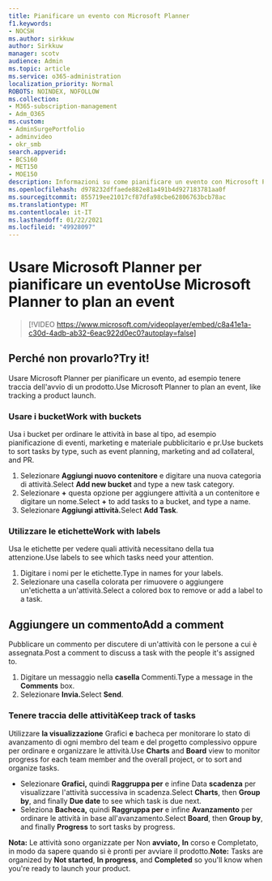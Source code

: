 ```yaml
---
title: Pianificare un evento con Microsoft Planner
f1.keywords:
- NOCSH
ms.author: sirkkuw
author: Sirkkuw
manager: scotv
audience: Admin
ms.topic: article
ms.service: o365-administration
localization_priority: Normal
ROBOTS: NOINDEX, NOFOLLOW
ms.collection:
- M365-subscription-management
- Adm_O365
ms.custom:
- AdminSurgePortfolio
- adminvideo
- okr_smb
search.appverid:
- BCS160
- MET150
- MOE150
description: Informazioni su come pianificare un evento con Microsoft Planner.
ms.openlocfilehash: d978232dffaede882e81a491b4d927183781aa0f
ms.sourcegitcommit: 855719ee21017cf87dfa98cbe62806763bcb78ac
ms.translationtype: MT
ms.contentlocale: it-IT
ms.lasthandoff: 01/22/2021
ms.locfileid: "49928097"
---
```

# <a name="use-microsoft-planner-to-plan-an-event"></a><span data-ttu-id="84253-103">Usare Microsoft Planner per pianificare un evento</span><span class="sxs-lookup"><span data-stu-id="84253-103">Use Microsoft Planner to plan an event</span></span>

> [!VIDEO https://www.microsoft.com/videoplayer/embed/c8a41e1a-c30d-4adb-ab32-6eac922d0ec0?autoplay=false]

## <a name="try-it"></a><span data-ttu-id="84253-104">Perché non provarlo?</span><span class="sxs-lookup"><span data-stu-id="84253-104">Try it!</span></span>

<span data-ttu-id="84253-105">Usare Microsoft Planner per pianificare un evento, ad esempio tenere traccia dell'avvio di un prodotto.</span><span class="sxs-lookup"><span data-stu-id="84253-105">Use Microsoft Planner to plan an event, like tracking a product launch.</span></span>

### <a name="work-with-buckets"></a><span data-ttu-id="84253-106">Usare i bucket</span><span class="sxs-lookup"><span data-stu-id="84253-106">Work with buckets</span></span>

<span data-ttu-id="84253-107">Usa i bucket per ordinare le attività in base al tipo, ad esempio pianificazione di eventi, marketing e materiale pubblicitario e pr.</span><span class="sxs-lookup"><span data-stu-id="84253-107">Use buckets to sort tasks by type, such as event planning, marketing and ad collateral, and PR.</span></span>

1. <span data-ttu-id="84253-108">Selezionare  **Aggiungi nuovo contenitore**  e digitare una nuova categoria di attività.</span><span class="sxs-lookup"><span data-stu-id="84253-108">Select  **Add new bucket**  and type a new task category.</span></span>
2. <span data-ttu-id="84253-109">Selezionare  **+**  questa opzione per aggiungere attività a un contenitore e digitare un nome.</span><span class="sxs-lookup"><span data-stu-id="84253-109">Select  **+**  to add tasks to a bucket, and type a name.</span></span>
3. <span data-ttu-id="84253-110">Selezionare **Aggiungi attività.**</span><span class="sxs-lookup"><span data-stu-id="84253-110">Select  **Add Task**.</span></span>

### <a name="work-with-labels"></a><span data-ttu-id="84253-111">Utilizzare le etichette</span><span class="sxs-lookup"><span data-stu-id="84253-111">Work with labels</span></span>

<span data-ttu-id="84253-112">Usa le etichette per vedere quali attività necessitano della tua attenzione.</span><span class="sxs-lookup"><span data-stu-id="84253-112">Use labels to see which tasks need your attention.</span></span>

1. <span data-ttu-id="84253-113">Digitare i nomi per le etichette.</span><span class="sxs-lookup"><span data-stu-id="84253-113">Type in names for your labels.</span></span>
2. <span data-ttu-id="84253-114">Selezionare una casella colorata per rimuovere o aggiungere un'etichetta a un'attività.</span><span class="sxs-lookup"><span data-stu-id="84253-114">Select a colored box to remove or add a label to a task.</span></span>

## <a name="add-a-comment"></a><span data-ttu-id="84253-115">Aggiungere un commento</span><span class="sxs-lookup"><span data-stu-id="84253-115">Add a comment</span></span>

<span data-ttu-id="84253-116">Pubblicare un commento per discutere di un'attività con le persone a cui è assegnata.</span><span class="sxs-lookup"><span data-stu-id="84253-116">Post a comment to discuss a task with the people it's assigned to.</span></span>

1. <span data-ttu-id="84253-117">Digitare un messaggio nella  **casella**  Commenti.</span><span class="sxs-lookup"><span data-stu-id="84253-117">Type a message in the  **Comments**  box.</span></span>
2. <span data-ttu-id="84253-118">Selezionare **Invia.**</span><span class="sxs-lookup"><span data-stu-id="84253-118">Select  **Send**.</span></span>

### <a name="keep-track-of-tasks"></a><span data-ttu-id="84253-119">Tenere traccia delle attività</span><span class="sxs-lookup"><span data-stu-id="84253-119">Keep track of tasks</span></span>

<span data-ttu-id="84253-120">Utilizzare  **la visualizzazione**  Grafici  **e**  bacheca per monitorare lo stato di avanzamento di ogni membro del team e del progetto complessivo oppure per ordinare e organizzare le attività.</span><span class="sxs-lookup"><span data-stu-id="84253-120">Use  **Charts**  and  **Board**  view to monitor progress for each team member and the overall project, or to sort and organize tasks.</span></span>

- <span data-ttu-id="84253-121">Selezionare  **Grafici,** quindi **Raggruppa per** e infine Data **scadenza**  per visualizzare l'attività successiva in scadenza.</span><span class="sxs-lookup"><span data-stu-id="84253-121">Select  **Charts**, then **Group by**, and finally **Due date**  to see which task is due next.</span></span>
- <span data-ttu-id="84253-122">Seleziona  **Bacheca,** quindi **Raggruppa per** e infine **Avanzamento**  per ordinare le attività in base all'avanzamento.</span><span class="sxs-lookup"><span data-stu-id="84253-122">Select  **Board**, then **Group by**, and finally **Progress**  to sort tasks by progress.</span></span>

<span data-ttu-id="84253-123">**Nota:**  Le attività sono organizzate per Non  **avviato,** **In** corso e Completato, in modo da sapere quando si è pronti per avviare il prodotto.</span><span class="sxs-lookup"><span data-stu-id="84253-123">**Note:**  Tasks are organized by  **Not started**,  **In progress**, and  **Completed**  so you'll know when you're ready to launch your product.</span></span>